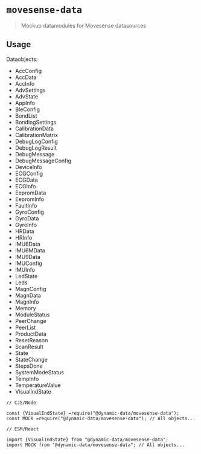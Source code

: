 # `movesense-data`

> Mockup datamodules for Movesense datasources

## Usage

Dataobjects:

- AccConfig
- AccData
- AccInfo
- AdvSettings
- AdvState
- AppInfo
- BleConfig
- BondList
- BondingSettings
- CalibrationData
- CalibrationMatrix
- DebugLogConfig
- DebugLogResult
- DebugMessage
- DebugMessageConfig
- DeviceInfo
- ECGConfig
- ECGData
- ECGInfo
- EepromData
- EepromInfo
- FaultInfo
- GyroConfig
- GyroData
- GyroInfo
- HRData
- HRInfo
- IMU6Data
- IMU6MData
- IMU9Data
- IMUConfig
- IMUInfo
- LedState
- Leds
- MagnConfig
- MagnData
- MagnInfo
- Memory
- ModuleStatus
- PeerChange
- PeerList
- ProductData
- ResetReason
- ScanResult
- State
- StateChange
- StepsDone
- SystemModeStatus
- TempInfo
- TemperatureValue
- VisualIndState

```
// CJS/Node

const {VisualIndState} =require("@dynamic-data/movesense-data");
const MOCK =require("@dynamic-data/movesense-data"); // All objects...

```

```
// ESM/React

import {VisualIndState} from "@dynamic-data/movesense-data";
import MOCK from "@dynamic-data/movesense-data"; // All objects...

```
